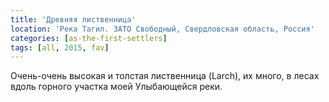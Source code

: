 ```yaml
---
title: 'Древняя лиственница'
location: 'Река Тагил. ЗАТО Свободный, Свердловская область, Россия'
categories: [as-the-first-settlers]
tags: [all, 2015, fav]
---
```


Очень-очень высокая и толстая лиственница (Larch), их много, в лесах вдоль горного участка моей Улыбающейся реки.